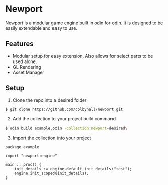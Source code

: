 # Newport 
Newport is a modular game engine built in odin for odin. It is designed to be easily extendable and easy to use.

## Features
* Modular setup for easy extension. Also allows for select parts to be used alone.
* GL Rendering
* Asset Manager

## Setup
1. Clone the repo into a desired folder
```sh
$ git clone https://github.com/colbyhall/newport.git
```
2. Add the collection to your project build command
```sh
$ odin build example.odin -collection:newport=desired\
```
3. Import the collection into your project
```odin
package example

import "newport:engine"

main :: proc() {
    init_details := engine.default_init_details("test");
    engine.init_scoped(init_details);   
}
```